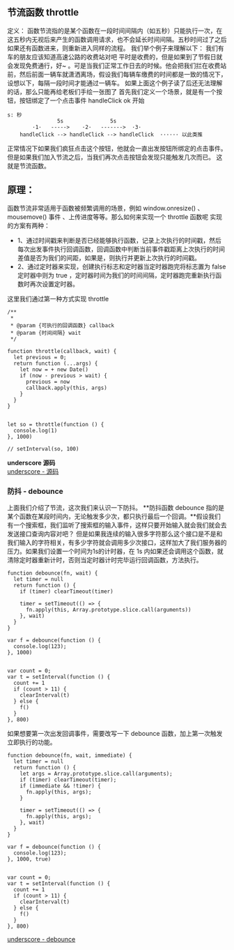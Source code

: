 ## 节流函数 throttle
定义：
函数节流指的是某个函数在一段时间间隔内（如五秒）只能执行一次，在这五秒内无视后来产生的函数调用请求，也不会延长时间间隔。五秒时间过了之后如果还有函数进来，则重新进入同样的流程。
我们举个例子来理解以下：
我们有车的朋友应该知道高速公路的收费站对吧 平时是收费的，但是如果到了节假日就会发现免费通行，好~ 。可是当我们正常工作日去的时候。他会把我们拦在收费站前，然后前面一辆车就潇洒离场，假设我们每辆车缴费的时间都是一致的情况下，设想以下，每隔一段时间才能通过一辆车。
如果上面这个例子读了后还无法理解的话，那么只能再给老板们手绘一张图了
首先我们定义一个场景，就是有一个按钮，按钮绑定了一个点击事件 handleClick ok  开始
```
s: 秒
                5s               5s
        ·1·   ----->    ·2·   ------->  ·3·
    handleClick --> handleClick --> handleClick  ······ 以此类推
```
正常情况下如果我们疯狂点击这个按钮，他就会一直出发按钮所绑定的点击事件。但是如果我们加入节流之后，当我们再次点击按钮会发现只能触发几次而已。  这就是节流函数。


## 原理：
函数节流非常适用于函数被频繁调用的场景，例如 window.onresize() 、 mousemove() 事件 、上传进度等等。那么如何来实现一个 throttle 函数呢
实现的方案有两种：
+ 1、通过时间戳来判断是否已经能够执行函数，记录上次执行的时间戳，然后每次出发事件执行回调函数，回调函数中判断当前事件戳距离上次执行的时间差值是否为我们的间距，如果是，则执行并更新上次执行的时间戳。
+ 2、通过定时器来实现，创建执行标志和定时器当定时器跑完将标志置为 false 定时器中则为 true ，定时器时间为我们的时间间隔，定时器跑完重新执行函数时再次设置定时器。

这里我们通过第一种方式实现 throttle 
```
/**
 * 
 * @param {可执行的回调函数} callback 
 * @param {时间间隔} wait 
 */

function throttle(callback, wait) {
  let previous = 0;
  return function (...args) {
    let now = + new Date()
    if (now - previous > wait) {
      previous = now
      callback.apply(this, args)
    }
  }
}


let so = throttle(function () {
  console.log(1)
}, 1000)

// setInterval(so, 100)
```

**underscore 源码**  
[underscore - 源码](https://github.com/yygmind/blog/issues/38)




### 防抖 - debounce
上面我们介绍了节流，这次我们来认识一下防抖。
**防抖函数 debounce 指的是某个函数在某段时间内，无论触发多少次，都只执行最后一个回调。**假设我们有一个搜索框，我们监听了搜索框的输入事件，这样只要开始输入就会我们就会去发送接口查询内容对吧？ 但是如果我连续的输入很多字符那么这个接口是不是和我们输入的字符相关，有多少字符就会调用多少次接口，这样加大了我们服务器的压力。如果我们设置一个时间为1s的计时器，在 1s 内如果还会调用这个函数，就清除定时器重新计时，否则当定时器计时完毕运行回调函数，方法执行。

```
function debounce(fn, wait) {
  let timer = null
  return function () {
    if (timer) clearTimeout(timer)

    timer = setTimeout(() => {
      fn.apply(this, Array.prototype.slice.call(arguments))
    }, wait)
  }
}

var f = debounce(function () {
  console.log(123);
}, 1000)


var count = 0;
var t = setInterval(function () {
  count += 1
  if (count > 11) {
    clearInterval(t)
  } else {
    f()
  }
}, 800)
```
如果想要第一次出发回调事件，需要改写一下 debounce 函数，加上第一次触发立即执行的功能。
```
function debounce(fn, wait, immediate) {
  let timer = null
  return function () {
    let args = Array.prototype.slice.call(arguments);
    if (timer) clearTimeout(timer);
    if (immediate && !timer) {
      fn.apply(this, args);
    }

    timer = setTimeout(() => {
      fn.apply(this, args);
    }, wait)
  }
}

var f = debounce(function () {
  console.log(123);
}, 1000, true)


var count = 0;
var t = setInterval(function () {
  count += 1
  if (count > 11) {
    clearInterval(t)
  } else {
    f()
  }
}, 800)
```
[underscore - debounce](https://github.com/yygmind/blog/issues/39)
























